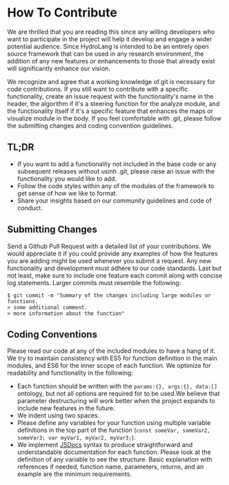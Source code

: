 # How To Contribute

We are thrilled that you are reading this since any willing developers who want to participate in the project will help it develop and engage a wider potential audience. Since HydroLang is intended to be an entirely open source framework that can be used in any research environment, the addition of any new features or enhancements to those that already exist will significantly enhance our vision.

We recognize and agree that a working knowledge of.git is necessary for code contributions. If you still want to contribute with a specific functionality, create an issue request with the functionality's name in the header, the algorithm if it's a steering function for the analyze module, and the functionality itself if it's a specific feature that enhances the maps or visualize module in the body. If you feel comfortable with .git, please follow the submitting changes and coding convention guidelines.

## TL;DR

* If you want to add a functionality not included in the base code or any subsequent releases without usinh .git, please raise an issue with the functionality you would like to add.
* Follow the code styles within any of the modules of the framework to get sense of how we like to format.
* Share your insights based on our community guidelines and code of conduct.

## Submitting Changes
Send a Github Pull Request with a detailed list of your contributions. We would appreciate it if you could provide any examples of how the features you are adding might be used whenever you submit a request. Any new functionality and development must adhere to our code standards. Last but not least, make sure to include one feature each commit along with concise log statements. Larger commits must resemble the following:

    $ git commit -m "Summary of the changes including large modules or functions.
    > some additional comment.
    > more information about the function"

## Coding Conventions

Please read our code at any of the included modules to have a hang of it. We try to maintain consistency with ES5 for function definition in the main modules, and ES6 for the inner scope of each function. We optimize for readability and functionality in the following:
* Each function should be written with the `params:{}, args:{}, data:[]` ontology, but not all options are required for to be used.We believe that parameter destructuring will work better when the project expands to include new features in the future. 
* We indent using two spaces.
* Please define any variables for your function using multiple variable definitions in the top part of the function (`const someVar, someVar2, someVar3; var myVar1, myVar2, myVar3;`).
* We implement [JSDocs](https://jsdoc.app/) syntax to produce straightforward and understandable documentation for each function. Please look at the definition of any variable to see the structure. Basic explanation with references if needed, function name, parameters, returns, and an example are the minimum requirements. 


